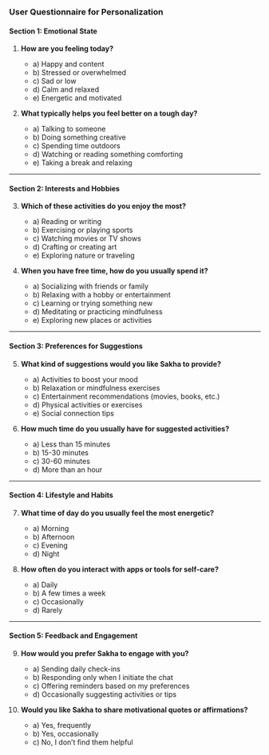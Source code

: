 
### **User Questionnaire for Personalization**
#### **Section 1: Emotional State**
1. **How are you feeling today?**  
   - a) Happy and content  
   - b) Stressed or overwhelmed  
   - c) Sad or low  
   - d) Calm and relaxed  
   - e) Energetic and motivated  

2. **What typically helps you feel better on a tough day?**  
   - a) Talking to someone  
   - b) Doing something creative  
   - c) Spending time outdoors  
   - d) Watching or reading something comforting  
   - e) Taking a break and relaxing  

---

#### **Section 2: Interests and Hobbies**
3. **Which of these activities do you enjoy the most?**  
   - a) Reading or writing  
   - b) Exercising or playing sports  
   - c) Watching movies or TV shows  
   - d) Crafting or creating art  
   - e) Exploring nature or traveling  

4. **When you have free time, how do you usually spend it?**  
   - a) Socializing with friends or family  
   - b) Relaxing with a hobby or entertainment  
   - c) Learning or trying something new  
   - d) Meditating or practicing mindfulness  
   - e) Exploring new places or activities  

---

#### **Section 3: Preferences for Suggestions**
5. **What kind of suggestions would you like Sakha to provide?**  
   - a) Activities to boost your mood  
   - b) Relaxation or mindfulness exercises  
   - c) Entertainment recommendations (movies, books, etc.)  
   - d) Physical activities or exercises  
   - e) Social connection tips  

6. **How much time do you usually have for suggested activities?**  
   - a) Less than 15 minutes  
   - b) 15-30 minutes  
   - c) 30-60 minutes  
   - d) More than an hour  

---

#### **Section 4: Lifestyle and Habits**
7. **What time of day do you usually feel the most energetic?**  
   - a) Morning  
   - b) Afternoon  
   - c) Evening  
   - d) Night  

8. **How often do you interact with apps or tools for self-care?**  
   - a) Daily  
   - b) A few times a week  
   - c) Occasionally  
   - d) Rarely  

---

#### **Section 5: Feedback and Engagement**
9. **How would you prefer Sakha to engage with you?**  
   - a) Sending daily check-ins  
   - b) Responding only when I initiate the chat  
   - c) Offering reminders based on my preferences  
   - d) Occasionally suggesting activities or tips  

10. **Would you like Sakha to share motivational quotes or affirmations?**  
    - a) Yes, frequently  
    - b) Yes, occasionally  
    - c) No, I don’t find them helpful  
